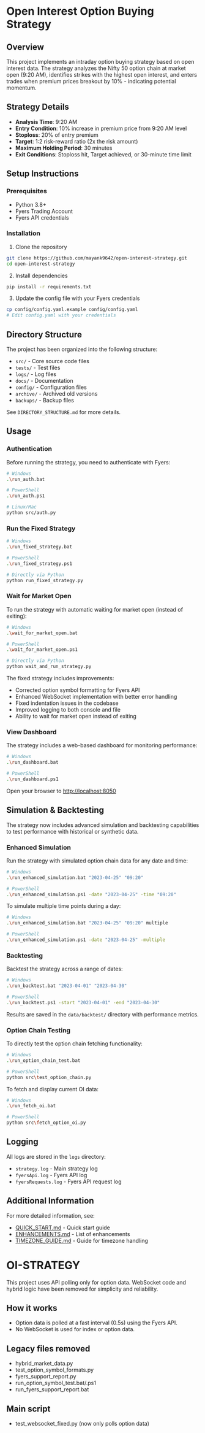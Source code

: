 # Open Interest Option Buying Strategy

## Overview
This project implements an intraday option buying strategy based on open interest data. The strategy analyzes the Nifty 50 option chain at market open (9:20 AM), identifies strikes with the highest open interest, and enters trades when premium prices breakout by 10% - indicating potential momentum.

## Strategy Details
- **Analysis Time**: 9:20 AM
- **Entry Condition**: 10% increase in premium price from 9:20 AM level
- **Stoploss**: 20% of entry premium
- **Target**: 1:2 risk-reward ratio (2x the risk amount)
- **Maximum Holding Period**: 30 minutes
- **Exit Conditions**: Stoploss hit, Target achieved, or 30-minute time limit

## Setup Instructions

### Prerequisites
- Python 3.8+
- Fyers Trading Account
- Fyers API credentials

### Installation
1. Clone the repository
```bash
git clone https://github.com/mayank9642/open-interest-strategy.git
cd open-interest-strategy
```

2. Install dependencies
```bash
pip install -r requirements.txt
```

3. Update the config file with your Fyers credentials
```bash
cp config/config.yaml.example config/config.yaml
# Edit config.yaml with your credentials
```

## Directory Structure

The project has been organized into the following structure:
- `src/` - Core source code files
- `tests/` - Test files
- `logs/` - Log files
- `docs/` - Documentation
- `config/` - Configuration files
- `archive/` - Archived old versions
- `backups/` - Backup files

See `DIRECTORY_STRUCTURE.md` for more details.

## Usage

### Authentication
Before running the strategy, you need to authenticate with Fyers:

```bash
# Windows
.\run_auth.bat

# PowerShell
.\run_auth.ps1

# Linux/Mac
python src/auth.py
```

### Run the Fixed Strategy
```bash
# Windows
.\run_fixed_strategy.bat

# PowerShell
.\run_fixed_strategy.ps1

# Directly via Python
python run_fixed_strategy.py
```

### Wait for Market Open
To run the strategy with automatic waiting for market open (instead of exiting):
```bash
# Windows
.\wait_for_market_open.bat

# PowerShell
.\wait_for_market_open.ps1

# Directly via Python
python wait_and_run_strategy.py
```

The fixed strategy includes improvements:
- Corrected option symbol formatting for Fyers API
- Enhanced WebSocket implementation with better error handling
- Fixed indentation issues in the codebase
- Improved logging to both console and file
- Ability to wait for market open instead of exiting

### View Dashboard
The strategy includes a web-based dashboard for monitoring performance:

```bash
# Windows
.\run_dashboard.bat

# PowerShell
.\run_dashboard.ps1
```
Open your browser to [http://localhost:8050](http://localhost:8050)

## Simulation & Backtesting

The strategy now includes advanced simulation and backtesting capabilities to test performance with historical or synthetic data.

### Enhanced Simulation
Run the strategy with simulated option chain data for any date and time:

```bash
# Windows
.\run_enhanced_simulation.bat "2023-04-25" "09:20"

# PowerShell
.\run_enhanced_simulation.ps1 -date "2023-04-25" -time "09:20"
```

To simulate multiple time points during a day:

```bash
# Windows
.\run_enhanced_simulation.bat "2023-04-25" "09:20" multiple

# PowerShell
.\run_enhanced_simulation.ps1 -date "2023-04-25" -multiple
```

### Backtesting
Backtest the strategy across a range of dates:

```bash
# Windows
.\run_backtest.bat "2023-04-01" "2023-04-30"

# PowerShell
.\run_backtest.ps1 -start "2023-04-01" -end "2023-04-30"
```

Results are saved in the `data/backtest/` directory with performance metrics.

### Option Chain Testing
To directly test the option chain fetching functionality:

```bash
# Windows
.\run_option_chain_test.bat

# PowerShell
python src\test_option_chain.py
```

To fetch and display current OI data:

```bash
# Windows
.\run_fetch_oi.bat

# PowerShell
python src\fetch_option_oi.py
```

## Logging
All logs are stored in the `logs` directory:
- `strategy.log` - Main strategy log
- `fyersApi.log` - Fyers API log
- `fyersRequests.log` - Fyers API request log

## Additional Information
For more detailed information, see:
- [QUICK_START.md](QUICK_START.md) - Quick start guide
- [ENHANCEMENTS.md](ENHANCEMENTS.md) - List of enhancements
- [TIMEZONE_GUIDE.md](TIMEZONE_GUIDE.md) - Guide for timezone handling

# OI-STRATEGY

This project uses API polling only for option data. WebSocket code and hybrid logic have been removed for simplicity and reliability.

## How it works
- Option data is polled at a fast interval (0.5s) using the Fyers API.
- No WebSocket is used for index or option data.

## Legacy files removed
- hybrid_market_data.py
- test_option_symbol_formats.py
- fyers_support_report.py
- run_option_symbol_test.bat/.ps1
- run_fyers_support_report.bat

## Main script
- test_websocket_fixed.py (now only polls option data)
